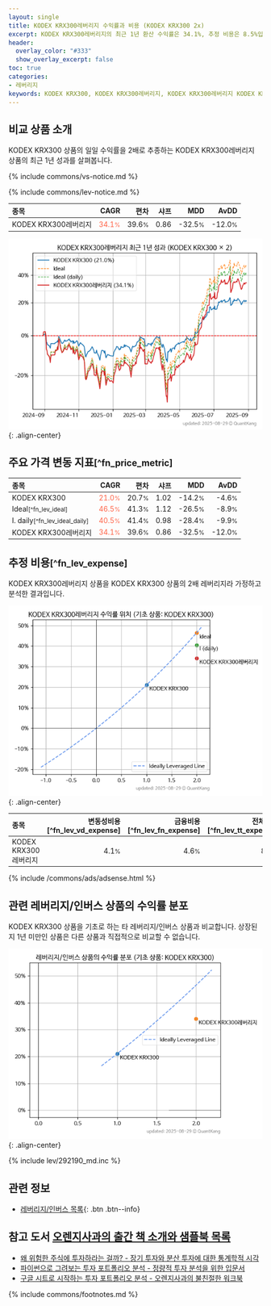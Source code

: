 ```yaml
---
layout: single
title: KODEX KRX300레버리지 수익률과 비용 (KODEX KRX300 2x)
excerpt: KODEX KRX300레버리지의 최근 1년 환산 수익률은 34.1%, 추정 비용은 8.5%입니다.
header:
  overlay_color: "#333"
  show_overlay_excerpt: false
toc: true
categories:
- 레버리지
keywords: KODEX KRX300, KODEX KRX300레버리지, KODEX KRX300레버리지 KODEX KRX300 비교, 306950, 292190, 306950 306950 비교
---
```


## 비교 상품 소개


KODEX KRX300 상품의 일일 수익률을 2배로 추종하는 KODEX KRX300레버리지 상품의 최근 1년 성과를 살펴봅니다.





{% include commons/vs-notice.md %}

{% include commons/lev-notice.md %}

| **종목** | **CAGR** | **편차** | **샤프** | **MDD** | **AvDD** |
| :------------ | ------: | -----------: | -------: | ------: | -------: |
| KODEX KRX300레버리지 | <span style="color: tomato">34.1<small>%</small></span> | 39.6<small>%</small> | 0.86 | -32.5<small>%</small> | -12.0<small>%</small> |

<!-- more -->


![KODEX KRX300레버리지](/lev/images/306950.png){: .align-center}


## 주요 가격 변동 지표<small>[^fn_price_metric]</small>


| **종목** | **CAGR** | **편차** | **샤프** | **MDD** | **AvDD** |
| :------------ | ------: | -----------: | -------: | ------: | -------: |
| KODEX KRX300 | <span style="color: tomato">21.0<small>%</small></span> | 20.7<small>%</small> | 1.02 | -14.2<small>%</small> | -4.6<small>%</small> |
| Ideal<small>[^fn_lev_ideal]</small> | <span style="color: tomato">46.5<small>%</small></span> | 41.3<small>%</small> | 1.12 | -26.5<small>%</small> | -8.9<small>%</small> |
| I. daily<small>[^fn_lev_ideal_daily]</small> | <span style="color: tomato">40.5<small>%</small></span> | 41.4<small>%</small> | 0.98 | -28.4<small>%</small> | -9.9<small>%</small> |
| KODEX KRX300레버리지 | <span style="color: tomato">34.1<small>%</small></span> | 39.6<small>%</small> | 0.86 | -32.5<small>%</small> | -12.0<small>%</small> |


## 추정 비용<small>[^fn_lev_expense]</small><a id="expense"></a>

KODEX KRX300레버리지 상품을 KODEX KRX300 상품의 2배 레버리지라 가정하고 분석한 결과입니다.

![KODEX KRX300레버리지](/lev/images/306950_ideal.png){: .align-center}

| **종목** | **변동성비용**[^fn_lev_vd_expense] | **금융비용**[^fn_lev_fn_expense] | **전체비용**[^fn_lev_tt_expense] |
| :------------ | ------: | -----------: | -------: |
| KODEX KRX300레버리지 | 4.1<small>%</small> | 4.6<small>%</small> | 8.5<small>%</small> |

{% include /commons/ads/adsense.html %}



## 관련 레버리지/인버스 상품의 수익률 분포

KODEX KRX300 상품을 기초로 하는 타 레버리지/인버스 상품과 비교합니다. 상장된지 1년 미만인 상품은 다른 상품과 직접적으로 비교할 수 없습니다.

![KODEX KRX300](/lev/images/292190_ideal.png){: .align-center}

{% include lev/292190_md.inc %}


## 관련 정보

- [레버리지/인버스 목록](/lev/){: .btn .btn--info}


## 참고 도서 [오렌지사과의 출간 책 소개와 샘플북 목록](https://kongdori.tistory.com/691)

- [왜 위험한 주식에 투자하라는 걸까? - 장기 투자와 분산 투자에 대한 통계학적 시각](https://kongdori.tistory.com/421)
- [파이썬으로 그려보는 투자 포트폴리오 분석  - 정량적 투자 분석을 위한 입문서](https://kongdori.tistory.com/643)
- [구글 시트로 시작하는 투자 포트폴리오 분석 - 오렌지사과의 불친절한 워크북](https://kongdori.tistory.com/449)

{% include commons/footnotes.md %}